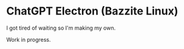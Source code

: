 # ChatGPT Electron (Bazzite Linux)

I got tired of waiting so I'm making my own.

Work in progress.
